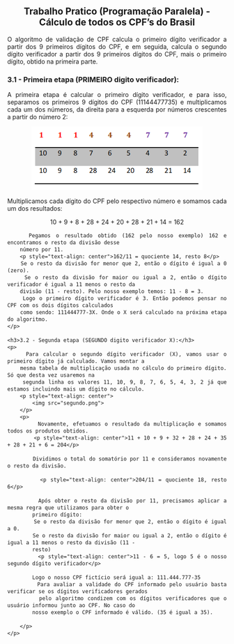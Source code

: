 <h2 style="text-align: center" >Trabalho Pratico (Programação Paralela) - Cálculo de todos os CPF’s do Brasil</h2>

<div style="text-align: justify">
    <p>
        O algoritmo de validação de CPF calcula o primeiro dígito verificador a partir dos 9 primeiros 
        dígitos do CPF, e em seguida, calcula o segundo dígito verificador a partir dos 9 primeiros dígitos do CPF, 
        mais o primeiro dígito, obtido na primeira parte.
    </p>
    <h3>3.1 - Primeira etapa (PRIMEIRO digito verificador):</h3>
    <p>
        A primeira etapa é calcular o primeiro dígito verificador, e para isso, separamos os primeiros 9 dígitos do 
        CPF (11144477735) e multiplicamos cada um dos números, da direita para a esquerda por números 
        crescentes a partir do número 2:
    </p>
    <p style="text-align: center"> 
        <img src="primeiro.png">
    </p>
    <p>
        Multiplicamos cada dígito do CPF pelo respectivo número e somamos cada um dos resultados:
        <p style="text-align: center">10 + 9 + 8 + 28 + 24 + 20 + 28 + 21 + 14 = 162</p>
        
        Pegamos o resultado obtido (162 pelo nosso exemplo) 162 e encontramos o resto da divisão desse 
        número por 11.
        <p style="text-align: center">162/11 = quociente 14, resto 8</p>
        Se o resto da divisão for menor que 2, então o dígito é igual a 0 (zero).
        Se o resto da divisão for maior ou igual a 2, então o dígito verificador é igual a 11 menos o resto da 
        divisão (11 - resto). Pelo nosso exemplo temos: 11 - 8 = 3.
        Logo o primeiro dígito verificador é 3. Então podemos pensar no CPF com os dois dígitos calculados 
        como sendo: 111444777-3X. Onde o X será calculado na próxima etapa do algoritmo.
    </p>

    <h3>3.2 - Segunda etapa (SEGUNDO digito verificador X):</h3>
    <p>
        Para calcular o segundo dígito verificador (X), vamos usar o primeiro dígito já calculado. Vamos montar a 
        mesma tabela de multiplicação usada no cálculo do primeiro dígito. Só que desta vez usaremos na 
        segunda linha os valores 11, 10, 9, 8, 7, 6, 5, 4, 3, 2 já que estamos incluindo mais um dígito no cálculo.
        <p style="text-align: center"> 
            <img src="segundo.png">
        </p>
        <p>
            Novamente, efetuamos o resultado da multiplicação e somamos todos os produtos obtidos.
            <p style="text-align: center">11 + 10 + 9 + 32 + 28 + 24 + 35 + 28 + 21 + 6 = 204</p>

            Dividimos o total do somatório por 11 e consideramos novamente o resto da divisão.

            <p style="text-align: center">204/11 = quociente 18, resto 6</p>

            Após obter o resto da divisão por 11, precisamos aplicar a mesma regra que utilizamos para obter o 
            primeiro dígito:
            Se o resto da divisão for menor que 2, então o dígito é igual a 0.
            Se o resto da divisão for maior ou igual a 2, então o dígito é igual a 11 menos o resto da divisão (11 -
            resto)
            <p style="text-align: center">11 - 6 = 5, logo 5 é o nosso segundo dígito verificador</p>
            
            Logo o nosso CPF fictício será igual a: 111.444.777-35
            Para avaliar a validade do CPF informado pelo usuário basta verificar se os dígitos verificadores gerados 
            pelo algoritmo condizem com os dígitos verificadores que o usuário informou junto ao CPF. No caso do 
            nosso exemplo o CPF informado é válido. (35 é igual a 35).

        </p>
    </p>
</div>